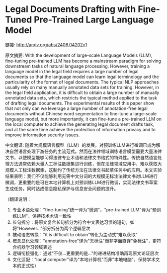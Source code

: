 # Legal Documents Drafting with Fine-Tuned Pre-Trained Large Language Model

链接: http://arxiv.org/abs/2406.04202v1

原文摘要:
With the development of large-scale Language Models (LLM), fine-tuning
pre-trained LLM has become a mainstream paradigm for solving downstream tasks
of natural language processing. However, training a language model in the legal
field requires a large number of legal documents so that the language model can
learn legal terminology and the particularity of the format of legal documents.
The typical NLP approaches usually rely on many manually annotated data sets
for training. However, in the legal field application, it is difficult to
obtain a large number of manually annotated data sets, which restricts the
typical method applied to the task of drafting legal documents. The
experimental results of this paper show that not only can we leverage a large
number of annotation-free legal documents without Chinese word segmentation to
fine-tune a large-scale language model, but more importantly, it can fine-tune
a pre-trained LLM on the local computer to achieve the generating legal
document drafts task, and at the same time achieve the protection of
information privacy and to improve information security issues.

中文翻译:
随着大规模语言模型（LLM）的发展，对预训练LLM进行微调已成为解决自然语言处理下游任务的主流范式。然而在法律领域训练语言模型需要大量法律文书，以使模型能够习得法律专业术语和法律文书格式的特殊性。传统自然语言处理方法通常依赖大量人工标注数据集进行训练，但在法律领域应用中，难以获取大规模人工标注数据集，这制约了传统方法在法律文书起草任务中的应用。本文实验结果表明：我们不仅能够利用无需中文分词的大规模无标注法律文书对LLM进行微调，更重要的是可在本地计算机上对预训练LLM进行微调，实现法律文书草案生成任务，同时达成信息隐私保护与信息安全问题的提升。

（翻译说明：
1. 专业术语处理："fine-tuning"统一译为"微调"，"pre-trained LLM"译为"预训练LLM"，保持技术术语一致性
2. 长句拆分：将原文复合长句拆分为符合中文表达习惯的短句，如将"However..."部分拆分为两个逻辑层次
3. 被动语态转换："it is difficult to obtain"转化为主动式"难以获取"
4. 概念显化处理："annotation-free"译为"无标注"而非字面直译"免标注"，更符合机器学习领域表述
5. 逻辑衔接强化：通过"不仅...更重要的是..."的递进结构准确再现原文论证层次
6. 文化适配："local computer"译为"本地计算机"而非"本地电脑"，保持学术文本的正式性）
